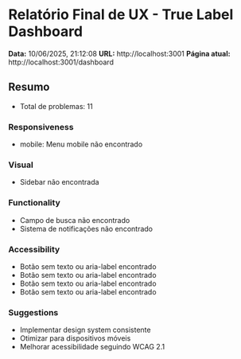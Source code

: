 # Relatório Final de UX - True Label Dashboard

**Data:** 10/06/2025, 21:12:08
**URL:** http://localhost:3001
**Página atual:** http://localhost:3001/dashboard

## Resumo

- Total de problemas: 11

### Responsiveness

- mobile: Menu mobile não encontrado

### Visual

- Sidebar não encontrada

### Functionality

- Campo de busca não encontrado
- Sistema de notificações não encontrado

### Accessibility

- Botão sem texto ou aria-label encontrado
- Botão sem texto ou aria-label encontrado
- Botão sem texto ou aria-label encontrado
- Botão sem texto ou aria-label encontrado

### Suggestions

- Implementar design system consistente
- Otimizar para dispositivos móveis
- Melhorar acessibilidade seguindo WCAG 2.1

